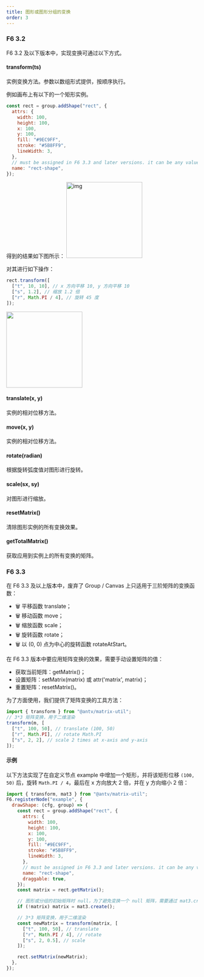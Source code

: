```yaml
---
title: 图形或图形分组的变换
order: 3
---
```


### F6 3.2

F6 3.2 及以下版本中，实现变换可通过以下方式。

#### transform(ts)

实例变换方法。参数以数组形式提供，按顺序执行。

例如画布上有以下的一个矩形实例。

```javascript
const rect = group.addShape("rect", {
  attrs: {
    width: 100,
    height: 100,
    x: 100,
    y: 100,
    fill: "#9EC9FF",
    stroke: "#5B8FF9",
    lineWidth: 3,
  },
  // must be assigned in F6 3.3 and later versions. it can be any value you want
  name: "rect-shape",
});
```

得到的结果如下图所示： <img src='https://gw.alipayobjects.com/mdn/rms_f8c6a0/afts/img/A*lkUoTp5xXmoAAAAAAAAAAABkARQnAQ' width='200' alt='img'/>

对其进行如下操作：

```javascript
rect.transform([
  ["t", 10, 10], // x 方向平移 10, y 方向平移 10
  ["s", 1.2], // 缩放 1.2 倍
  ["r", Math.PI / 4], // 旋转 45 度
]);
```

<img src='https://gw.alipayobjects.com/mdn/rms_f8c6a0/afts/img/A*jN3HQbHZ4dIAAAAAAAAAAABkARQnAQ' width='200' />

#### translate(x, y)

实例的相对位移方法。

#### move(x, y)

实例的相对位移方法。

#### rotate(radian)

根据旋转弧度值对图形进行旋转。

#### scale(sx, sy)

对图形进行缩放。

#### resetMatrix()

清除图形实例的所有变换效果。

#### getTotalMatrix()

获取应用到实例上的所有变换的矩阵。

### F6 3.3

在 F6 3.3 及以上版本中，废弃了 Group / Canvas 上只适用于三阶矩阵的变换函数：

- 🗑 平移函数 translate；
- 🗑 移动函数 move；
- 🗑 缩放函数 scale；
- 🗑 旋转函数 rotate；
- 🗑 以 (0, 0) 点为中心的旋转函数 rotateAtStart。

在 F6 3.3 版本中要应用矩阵变换的效果，需要手动设置矩阵的值：

- 获取当前矩阵：getMatrix()；
- 设置矩阵：setMatrix(matrix) 或 attr('matrix', matrix)；
- 重置矩阵：resetMatrix()。

为了方面使用，我们提供了矩阵变换的工具方法：

```javascript
import { transform } from "@antv/matrix-util";
// 3*3 矩阵变换，用于二维渲染
transform(m, [
  ["t", 100, 50], // translate (100, 50)
  ["r", Math.PI], // rotate Math.PI
  ["s", 2, 2], // scale 2 times at x-axis and y-axis
]);
```

#### 示例

以下方法实现了在自定义节点 example 中增加一个矩形，并将该矩形位移 `(100, 50)` 后，旋转 `Math.PI / 4`，最后在 x 方向放大 2 倍，并在 y 方向缩小 2 倍：

```javascript
import { transform, mat3 } from "@antv/matrix-util";
F6.registerNode("example", {
  drawShape: (cfg, group) => {
    const rect = group.addShape("rect", {
      attrs: {
        width: 100,
        height: 100,
        x: 100,
        y: 100,
        fill: "#9EC9FF",
        stroke: "#5B8FF9",
        lineWidth: 3,
      },
      // must be assigned in F6 3.3 and later versions. it can be any value you want
      name: "rect-shape",
      draggable: true,
    });
    const matrix = rect.getMatrix();

    // 图形或分组的初始矩阵时 null，为了避免变换一个 null 矩阵，需要通过 mat3.create() 将其初始化为单位矩阵
    if (!matrix) matrix = mat3.create();

    // 3*3 矩阵变换，用于二维渲染
    const newMatrix = transform(matrix, [
      ["t", 100, 50], // translate
      ["r", Math.PI / 4], // rotate
      ["s", 2, 0.5], // scale
    ]);

    rect.setMatrix(newMatrix);
  },
});
```
